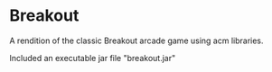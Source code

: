 # Breakout

A rendition of the classic Breakout arcade game using acm libraries.

Included an executable jar file "breakout.jar"
